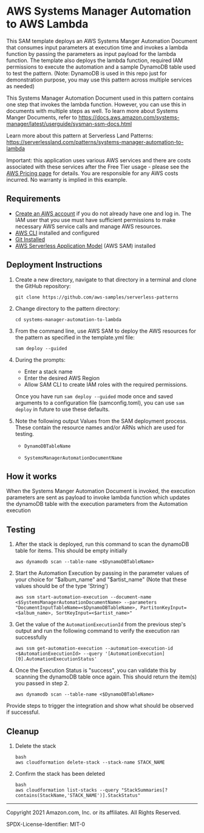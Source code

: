 # AWS Systems Manager Automation to AWS Lambda

This SAM template deploys an AWS Systems Manger Automation Document that consumes input parameters at execution time and invokes a lambda function by passing the parameters as input payload for the lambda function. The template also deploys the lambda function, required IAM permissions to execute the automation and a sample DynamoDB table used to test the pattern.
(Note: DynamoDB is used in this repo just for demonstration purpose, you may use this pattern across multiple services as needed)

This Systems Manager Automation Document used in this pattern contains one step that invokes the lambda function. However, you can use this in documents with multiple steps as well. To learn more about Systems Manger Documents, refer to https://docs.aws.amazon.com/systems-manager/latest/userguide/sysman-ssm-docs.html

Learn more about this pattern at Serverless Land Patterns: https://serverlessland.com/patterns/systems-manager-automation-to-lambda

Important: this application uses various AWS services and there are costs associated with these services after the Free Tier usage - please see the [AWS Pricing page](https://aws.amazon.com/pricing/) for details. You are responsible for any AWS costs incurred. No warranty is implied in this example.

## Requirements

* [Create an AWS account](https://portal.aws.amazon.com/gp/aws/developer/registration/index.html) if you do not already have one and log in. The IAM user that you use must have sufficient permissions to make necessary AWS service calls and manage AWS resources.
* [AWS CLI](https://docs.aws.amazon.com/cli/latest/userguide/install-cliv2.html) installed and configured
* [Git Installed](https://git-scm.com/book/en/v2/Getting-Started-Installing-Git)
* [AWS Serverless Application Model](https://docs.aws.amazon.com/serverless-application-model/latest/developerguide/serverless-sam-cli-install.html) (AWS SAM) installed

## Deployment Instructions

1. Create a new directory, navigate to that directory in a terminal and clone the GitHub repository:
    ```
    git clone https://github.com/aws-samples/serverless-patterns
    ```
2. Change directory to the pattern directory:
    ```
    cd systems-manager-automation-to-lambda
    ```
3. From the command line, use AWS SAM to deploy the AWS resources for the pattern as specified in the template.yml file:
    ```
    sam deploy --guided
    ```
4. During the prompts:
    * Enter a stack name
    * Enter the desired AWS Region
    * Allow SAM CLI to create IAM roles with the required permissions.

    Once you have run `sam deploy --guided` mode once and saved arguments to a configuration file (samconfig.toml), you can use `sam deploy` in future to use these defaults.

5. Note the following output Values from the SAM deployment process. These contain the resource names and/or ARNs which are used for testing.

    * ```
      DynamoDBTableName
      ```

    * ```
      SystemsManagerAutomationDocumentName
      ```  


## How it works

When the Systems Manger Automation Document is invoked, the execution parameters are sent as payload to invoke lambda function which updates the dynamoDB table with the execution parameters from the Automation execution

## Testing

1. After the stack is deployed, run this command to scan the dynamoDB table for items. This should be empty initially

   ```
   aws dynamodb scan --table-name <$DynamoDBTableName>
   ```

2. Start the Automation Execution by passing in the parameter values of your choice for "$album_name" and "$artist_name" (Note that these values should be of the type 'String')

    ```
    aws ssm start-automation-execution --document-name <$SystemsManagerAutomationDocumentName> --parameters "DocumentInputTableName=<$DynamoDBTableName>, PartitonKeyInput=<$album_name>, SortKeyInput=<$artist_name>"
    ```  
3. Get the value of the `AutomationExecutionId` from the previous step's output and run the following command to verify the execution ran successfully

    ```
    aws ssm get-automation-execution --automation-execution-id <$AutomationExecutionId> --query '[AutomationExecution][0].AutomationExecutionStatus'
    ```

4. Once the Execution Status is "success", you can validate this by scanning the dynamoDB table once again. This should return the item(s) you passed in step 2.

    ```
    aws dynamodb scan --table-name <$DynamoDBTableName>
    ```

Provide steps to trigger the integration and show what should be observed if successful.

## Cleanup

1. Delete the stack
    ```
    bash
    aws cloudformation delete-stack --stack-name STACK_NAME
    ```
1. Confirm the stack has been deleted
    ```
    bash
    aws cloudformation list-stacks --query "StackSummaries[?contains(StackName,'STACK_NAME')].StackStatus"
    ```
----
Copyright 2021 Amazon.com, Inc. or its affiliates. All Rights Reserved.

SPDX-License-Identifier: MIT-0
